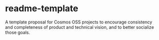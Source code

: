 # readme-template
A template proposal for Cosmos OSS projects to encourage consistency and completeness of product and technical vision, and to better socialize those goals.
